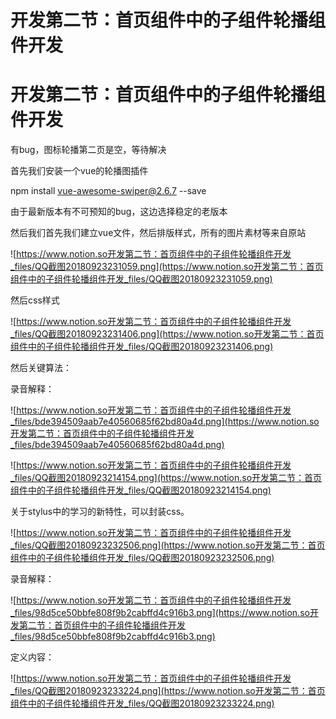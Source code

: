 # 开发第二节：首页组件中的子组件轮播组件开发

# 开发第二节：首页组件中的子组件轮播组件开发

有bug，图标轮播第二页是空，等待解决

首先我们安装一个vue的轮播图插件

npm install vue-awesome-swiper@2.6.7 --save

由于最新版本有不可预知的bug，这边选择稳定的老版本

然后我们首先我们建立vue文件，然后排版样式，所有的图片素材等来自原站

![https://www.notion.so开发第二节：首页组件中的子组件轮播组件开发_files/QQ截图20180923231059.png](https://www.notion.so开发第二节：首页组件中的子组件轮播组件开发_files/QQ截图20180923231059.png)

然后css样式

![https://www.notion.so开发第二节：首页组件中的子组件轮播组件开发_files/QQ截图20180923231406.png](https://www.notion.so开发第二节：首页组件中的子组件轮播组件开发_files/QQ截图20180923231406.png)

然后关键算法：

录音解释：

![https://www.notion.so开发第二节：首页组件中的子组件轮播组件开发_files/bde394509aab7e40560685f62bd80a4d.png](https://www.notion.so开发第二节：首页组件中的子组件轮播组件开发_files/bde394509aab7e40560685f62bd80a4d.png)

![https://www.notion.so开发第二节：首页组件中的子组件轮播组件开发_files/QQ截图20180923214154.png](https://www.notion.so开发第二节：首页组件中的子组件轮播组件开发_files/QQ截图20180923214154.png)

关于stylus中的学习的新特性，可以封装css。

![https://www.notion.so开发第二节：首页组件中的子组件轮播组件开发_files/QQ截图20180923232506.png](https://www.notion.so开发第二节：首页组件中的子组件轮播组件开发_files/QQ截图20180923232506.png)

录音解释：

![https://www.notion.so开发第二节：首页组件中的子组件轮播组件开发_files/98d5ce50bbfe808f9b2cabffd4c916b3.png](https://www.notion.so开发第二节：首页组件中的子组件轮播组件开发_files/98d5ce50bbfe808f9b2cabffd4c916b3.png)

定义内容：

![https://www.notion.so开发第二节：首页组件中的子组件轮播组件开发_files/QQ截图20180923233224.png](https://www.notion.so开发第二节：首页组件中的子组件轮播组件开发_files/QQ截图20180923233224.png)